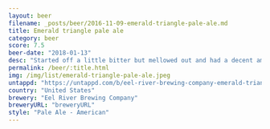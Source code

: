 ```yaml
---
layout: beer
filename: _posts/beer/2016-11-09-emerald-triangle-pale-ale.md
title: Emerald triangle pale ale
category: beer
score: 7.5
beer-date: "2018-01-13"
desc: "Started off a little bitter but mellowed out and had a decent amount of flavour"
permalink: /beer/:title.html
img: /img/list/emerald-triangle-pale-ale.jpeg
untappd: "https://untappd.com/b/eel-river-brewing-company-emerald-triangle-pale-ale/1461335"
country: "United States"
brewery: "Eel River Brewing Company"
breweryURL: "breweryURL"
style: "Pale Ale - American"
---
```

